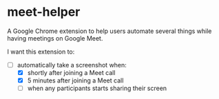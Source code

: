 # meet-helper

A Google Chrome extension to help users automate several things while having meetings on Google Meet.

I want this extension to:

- [ ] automatically take a screenshot when:
  - [x] shortly after joining a Meet call
  - [x] 5 minutes after joining a Meet call
  - [ ] when any participants starts sharing their screen
